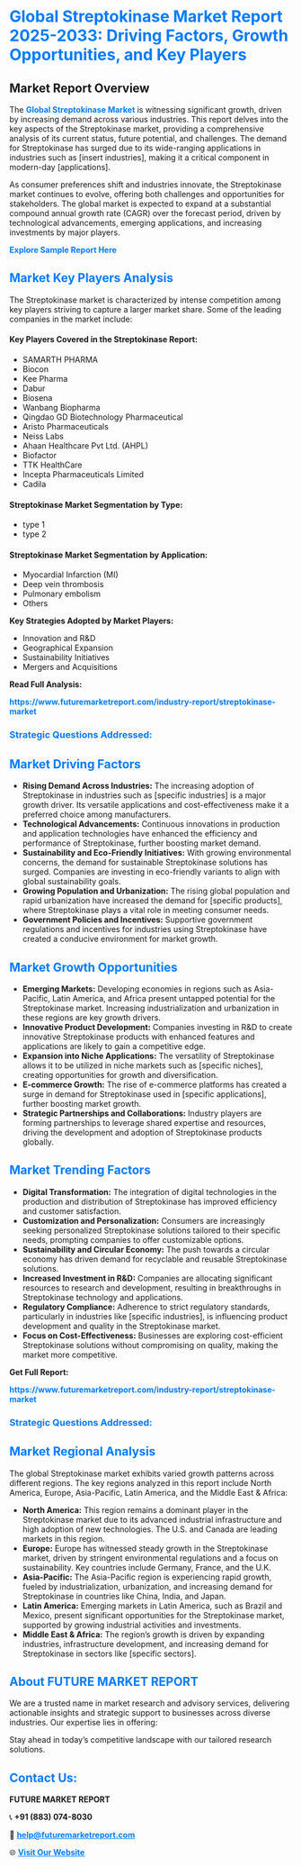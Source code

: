 <h1 style="color: #007BFF;">Global Streptokinase Market Report 2025-2033: Driving Factors, Growth Opportunities, and Key Players</h1>

<section id="overview">
<h2>Market Report Overview</h2>
<p>The <a href="https://www.futuremarketreport.com/industry-report/streptokinase-market" style="color: #007BFF; text-decoration: none;"><strong>Global Streptokinase Market</strong></a> is witnessing significant growth, driven by increasing demand across various industries. This report delves into the key aspects of the Streptokinase market, providing a comprehensive analysis of its current status, future potential, and challenges. The demand for Streptokinase has surged due to its wide-ranging applications in industries such as [insert industries], making it a critical component in modern-day [applications].</p>
<p>As consumer preferences shift and industries innovate, the Streptokinase market continues to evolve, offering both challenges and opportunities for stakeholders. The global market is expected to expand at a substantial compound annual growth rate (CAGR) over the forecast period, driven by technological advancements, emerging applications, and increasing investments by major players.</p>
</section>

<section id="overview">
<p><a href="https://www.futuremarketreport.com/request-sample/reportId=105545" style="color: #007BFF; text-decoration: none;"><strong>Explore Sample Report Here</strong></a></p>
</section>

<section id="key-players">
<h2 style="color: #007BFF;">Market Key Players Analysis</h2>
<p>The Streptokinase market is characterized by intense competition among key players striving to capture a larger market share. Some of the leading companies in the market include:</p>
<h4>Key Players Covered in the Streptokinase Report:</h4>
<ul><li>SAMARTH PHARMA</li><li>Biocon</li><li>Kee Pharma</li><li>Dabur</li><li>Biosena</li><li>Wanbang Biopharma</li><li>Qingdao GD Biotechnology Pharmaceutical</li><li>Aristo Pharmaceuticals</li><li>Neiss Labs</li><li>Ahaan Healthcare Pvt Ltd. (AHPL)</li><li>Biofactor</li><li>TTK HealthCare</li><li>Incepta Pharmaceuticals Limited</li><li>Cadila</li></ul>
<h4>Streptokinase Market Segmentation by Type:</h4>
<ul><li>type 1</li><li>type 2</li></ul>

<h4>Streptokinase Market Segmentation by Application:</h4>
<ul><li>Myocardial Infarction (MI)</li><li>Deep vein thrombosis</li><li>Pulmonary embolism</li><li>Others</li></ul>
<p><strong>Key Strategies Adopted by Market Players:</strong></p>
<ul>
<li>Innovation and R&D</li>
<li>Geographical Expansion</li>
<li>Sustainability Initiatives</li>
<li>Mergers and Acquisitions</li>
</ul>
</section>

<section>
<p><strong>Read Full Analysis: </strong></p><a href="https://www.futuremarketreport.com/industry-report/streptokinase-market" style="color: #007BFF; text-decoration: none;"><strong>https://www.futuremarketreport.com/industry-report/streptokinase-market</strong></a>
<h3 style="color: #007BFF;">Strategic Questions Addressed:</h3>
</section>

<section id="driving-factors">
<h2 style="color: #007BFF;">Market Driving Factors</h2>
<ul>
<li><strong>Rising Demand Across Industries:</strong> The increasing adoption of Streptokinase in industries such as [specific industries] is a major growth driver. Its versatile applications and cost-effectiveness make it a preferred choice among manufacturers.</li>
<li><strong>Technological Advancements:</strong> Continuous innovations in production and application technologies have enhanced the efficiency and performance of Streptokinase, further boosting market demand.</li>
<li><strong>Sustainability and Eco-Friendly Initiatives:</strong> With growing environmental concerns, the demand for sustainable Streptokinase solutions has surged. Companies are investing in eco-friendly variants to align with global sustainability goals.</li>
<li><strong>Growing Population and Urbanization:</strong> The rising global population and rapid urbanization have increased the demand for [specific products], where Streptokinase plays a vital role in meeting consumer needs.</li>
<li><strong>Government Policies and Incentives:</strong> Supportive government regulations and incentives for industries using Streptokinase have created a conducive environment for market growth.</li>
</ul>
</section>

<section id="growth-opportunities">
<h2 style="color: #007BFF;">Market Growth Opportunities</h2>
<ul>
<li><strong>Emerging Markets:</strong> Developing economies in regions such as Asia-Pacific, Latin America, and Africa present untapped potential for the Streptokinase market. Increasing industrialization and urbanization in these regions are key growth drivers.</li>
<li><strong>Innovative Product Development:</strong> Companies investing in R&D to create innovative Streptokinase products with enhanced features and applications are likely to gain a competitive edge.</li>
<li><strong>Expansion into Niche Applications:</strong> The versatility of Streptokinase allows it to be utilized in niche markets such as [specific niches], creating opportunities for growth and diversification.</li>
<li><strong>E-commerce Growth:</strong> The rise of e-commerce platforms has created a surge in demand for Streptokinase used in [specific applications], further boosting market growth.</li>
<li><strong>Strategic Partnerships and Collaborations:</strong> Industry players are forming partnerships to leverage shared expertise and resources, driving the development and adoption of Streptokinase products globally.</li>
</ul>
</section>

<section id="trending-factors">
<h2 style="color: #007BFF;">Market Trending Factors</h2>
<ul>
<li><strong>Digital Transformation:</strong> The integration of digital technologies in the production and distribution of Streptokinase has improved efficiency and customer satisfaction.</li>
<li><strong>Customization and Personalization:</strong> Consumers are increasingly seeking personalized Streptokinase solutions tailored to their specific needs, prompting companies to offer customizable options.</li>
<li><strong>Sustainability and Circular Economy:</strong> The push towards a circular economy has driven demand for recyclable and reusable Streptokinase solutions.</li>
<li><strong>Increased Investment in R&D:</strong> Companies are allocating significant resources to research and development, resulting in breakthroughs in Streptokinase technology and applications.</li>
<li><strong>Regulatory Compliance:</strong> Adherence to strict regulatory standards, particularly in industries like [specific industries], is influencing product development and quality in the Streptokinase market.</li>
<li><strong>Focus on Cost-Effectiveness:</strong> Businesses are exploring cost-efficient Streptokinase solutions without compromising on quality, making the market more competitive.</li>
</ul>
</section>

<section>
<p><strong>Get Full Report: </strong></p><a href="https://www.futuremarketreport.com/industry-report/streptokinase-market" style="color: #007BFF; text-decoration: none;"><strong>https://www.futuremarketreport.com/industry-report/streptokinase-market</strong></a>
<h3 style="color: #007BFF;">Strategic Questions Addressed:</h3>
</section>


<section id="regional-analysis">
<h2 style="color: #007BFF;">Market Regional Analysis</h2>
<p>The global Streptokinase market exhibits varied growth patterns across different regions. The key regions analyzed in this report include North America, Europe, Asia-Pacific, Latin America, and the Middle East & Africa:</p>
<ul>
<li><strong>North America:</strong> This region remains a dominant player in the Streptokinase market due to its advanced industrial infrastructure and high adoption of new technologies. The U.S. and Canada are leading markets in this region.</li>
<li><strong>Europe:</strong> Europe has witnessed steady growth in the Streptokinase market, driven by stringent environmental regulations and a focus on sustainability. Key countries include Germany, France, and the U.K.</li>
<li><strong>Asia-Pacific:</strong> The Asia-Pacific region is experiencing rapid growth, fueled by industrialization, urbanization, and increasing demand for Streptokinase in countries like China, India, and Japan.</li>
<li><strong>Latin America:</strong> Emerging markets in Latin America, such as Brazil and Mexico, present significant opportunities for the Streptokinase market, supported by growing industrial activities and investments.</li>
<li><strong>Middle East & Africa:</strong> The region’s growth is driven by expanding industries, infrastructure development, and increasing demand for Streptokinase in sectors like [specific sectors].</li>
</ul>
</section>

<footer>
<h2 style="color: #007BFF;">About FUTURE MARKET REPORT</h2>
<p>We are a trusted name in market research and advisory services, delivering actionable insights and strategic support to businesses across diverse industries. Our expertise lies in offering:</p>

<p>Stay ahead in today’s competitive landscape with our tailored research solutions.</p>

<h2 style="color: #007BFF;">Contact Us:</h2>
<p><strong>FUTURE MARKET REPORT</strong></p>
<p>📞 <strong>+91 (883) 074-8030</strong></p>
<p>📧 <strong><a href="mailto:help@futuremarketreport.com" style="color: #007BFF;">help@futuremarketreport.com</a></strong></p>
<p>🌐 <strong><a href="https://www.futuremarketreport.com/" style="color: #007BFF;">Visit Our Website</a></strong></p>
</footer>